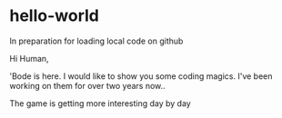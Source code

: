 # hello-world
In preparation for loading local code on github

Hi Human,

'Bode is here. I would like to show you some coding magics.
I've been working on them for over two years now..

The game is getting more interesting day by day
